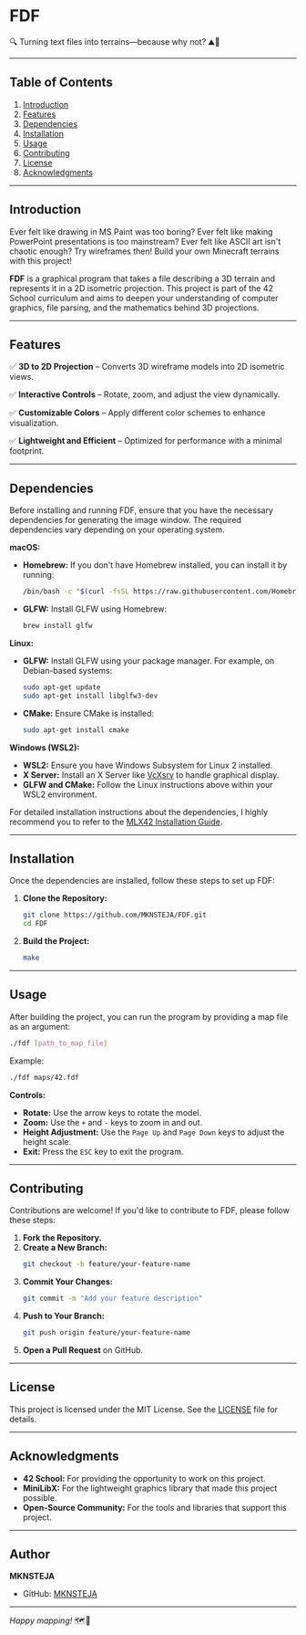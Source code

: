 # FDF

🔍 Turning text files into terrains—because why not? ⛰️📜

---

## Table of Contents

1. [Introduction](#introduction)
2. [Features](#features)
3. [Dependencies](#dependencies)
4. [Installation](#installation)
5. [Usage](#usage)
6. [Contributing](#contributing)
7. [License](#license)
8. [Acknowledgments](#acknowledgments)

---

## Introduction

Ever felt like drawing in MS Paint was too boring? Ever felt like making PowerPoint presentations is too mainstream? Ever felt like ASCII art isn't chaotic enough? Try wireframes then! Build your own Minecraft terrains with this project!

**FDF** is a graphical program that takes a file describing a 3D terrain and represents it in a 2D isometric projection. This project is part of the 42 School curriculum and aims to deepen your understanding of computer graphics, file parsing, and the mathematics behind 3D projections.

---

## Features

✅ **3D to 2D Projection** – Converts 3D wireframe models into 2D isometric views.  

✅ **Interactive Controls** – Rotate, zoom, and adjust the view dynamically.  

✅ **Customizable Colors** – Apply different color schemes to enhance visualization.  

✅ **Lightweight and Efficient** – Optimized for performance with a minimal footprint.


---

## Dependencies

Before installing and running FDF, ensure that you have the necessary dependencies for generating the image window. The required dependencies vary depending on your operating system.

**macOS:**

- **Homebrew:** If you don't have Homebrew installed, you can install it by running:
  ```bash
  /bin/bash -c "$(curl -fsSL https://raw.githubusercontent.com/Homebrew/install/HEAD/install.sh)"
  ```
- **GLFW:** Install GLFW using Homebrew:
  ```bash
  brew install glfw
  ```

**Linux:**

- **GLFW:** Install GLFW using your package manager. For example, on Debian-based systems:
  ```bash
  sudo apt-get update
  sudo apt-get install libglfw3-dev
  ```
- **CMake:** Ensure CMake is installed:
  ```bash
  sudo apt-get install cmake
  ```

**Windows (WSL2):**

- **WSL2:** Ensure you have Windows Subsystem for Linux 2 installed.
- **X Server:** Install an X Server like [VcXsrv](https://sourceforge.net/projects/vcxsrv/) to handle graphical display.
- **GLFW and CMake:** Follow the Linux instructions above within your WSL2 environment.

For detailed installation instructions about the dependencies, I highly recommend you to refer to the [MLX42 Installation Guide](https://github.com/codam-coding-college/MLX42#installation-).

---

## Installation

Once the dependencies are installed, follow these steps to set up FDF:

1. **Clone the Repository:**
   ```bash
   git clone https://github.com/MKNSTEJA/FDF.git
   cd FDF
   ```

2. **Build the Project:**
   ```bash
   make
   ```

---

## Usage

After building the project, you can run the program by providing a map file as an argument:

```bash
./fdf [path_to_map_file]
```

Example:

```bash
./fdf maps/42.fdf
```

**Controls:**

- **Rotate:** Use the arrow keys to rotate the model.
- **Zoom:** Use the `+` and `-` keys to zoom in and out.
- **Height Adjustment:** Use the `Page Up` and `Page Down` keys to adjust the height scale.
- **Exit:** Press the `ESC` key to exit the program.

---

## Contributing

Contributions are welcome! If you'd like to contribute to FDF, please follow these steps:

1. **Fork the Repository.**
2. **Create a New Branch:**
   ```bash
   git checkout -b feature/your-feature-name
   ```
3. **Commit Your Changes:**
   ```bash
   git commit -m "Add your feature description"
   ```
4. **Push to Your Branch:**
   ```bash
   git push origin feature/your-feature-name
   ```
5. **Open a Pull Request** on GitHub.

---

## License

This project is licensed under the MIT License. See the [LICENSE](LICENSE) file for details.

---

## Acknowledgments

- **42 School:** For providing the opportunity to work on this project.
- **MiniLibX:** For the lightweight graphics library that made this project possible.
- **Open-Source Community:** For the tools and libraries that support this project.

---

## Author

**MKNSTEJA**

- GitHub: [MKNSTEJA](https://github.com/MKNSTEJA)

---

*Happy mapping!* 🗺️🚀

